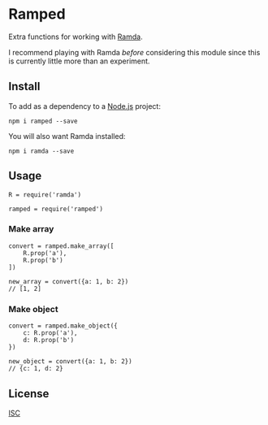 # Ramped

Extra functions for working with [Ramda](http://ramdajs.com/).

I recommend playing with Ramda *before* considering this module since this is currently little more than an experiment.


## Install

To add as a dependency to a [Node.js](https://nodejs.org/en/) project:

	npm i ramped --save

You will also want Ramda installed:

	npm i ramda --save


## Usage

	R = require('ramda')

	ramped = require('ramped')


### Make array

	convert = ramped.make_array([
		R.prop('a'),
		R.prop('b')
	])

	new_array = convert({a: 1, b: 2})
	// [1, 2]


### Make object

	convert = ramped.make_object({
		c: R.prop('a'),
		d: R.prop('b')
	})

	new_object = convert({a: 1, b: 2})
	// {c: 1, d: 2}


## License

[ISC](./LICENSE)
